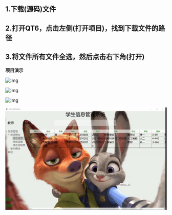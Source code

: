 ## **1.下载(源码)文件**

## **2.打开QT6，点击左侧(打开项目)，找到下载文件的路径**

## **3.将文件所有文件全选，然后点击右下角(打开)**





**项目演示**

![img](https://img-blog.csdnimg.cn/e41503a638c74d74a056b14b4d1f6228.jpeg)

![img](https://img-blog.csdnimg.cn/4487a8f6b6fa45afb392456254109b5f.png)





![img](https://img-blog.csdnimg.cn/a4ecfbb96ebc4f55981b415ddabb8096.png)

![img](https://github.com/shandongfeng/StudentManagement/blob/newBranch/.qtc_clangd/9d29621a2b5e4eb0ab3f4e8bef214aca.gif)
